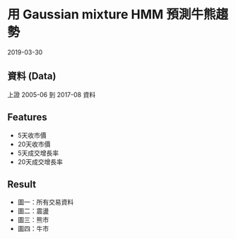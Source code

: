 # 用 Gaussian mixture HMM 預測牛熊趨勢

2019-03-30

## 資料 (Data)

上證 2005-06 到 2017-08 資料

## Features

- 5天收市價
- 20天收市價
- 5天成交增長率
- 20天成交增長率

## Result

- 圖一：所有交易資料
- 圖二：震盪
- 圖三：熊市
- 圖四：牛市